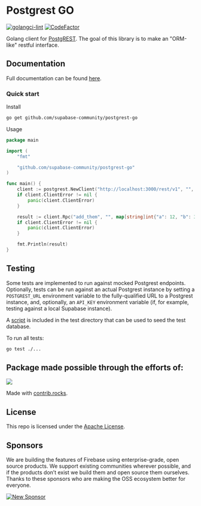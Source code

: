 # Postgrest GO

[![golangci-lint](https://github.com/supabase-community/postgrest-go/actions/workflows/golangci.yml/badge.svg)](https://github.com/supabase-community/postgrest-go/actions/workflows/golangci.yml) [![CodeFactor](https://www.codefactor.io/repository/github/supabase-community/postgrest-go/badge/main?s=101cab44de33934fd85cadcd9a9b535a05791670)](https://www.codefactor.io/repository/github/supabase-community/postgrest-go/overview/main)

Golang client for [PostgREST](https://postgrest.org). The goal of this library is to make an "ORM-like" restful interface.

## Documentation

Full documentation can be found [here](https://pkg.go.dev/github.com/supabase-community/postgrest-go).

### Quick start

Install

```bash
go get github.com/supabase-community/postgrest-go
```

Usage

```go
package main

import (
	"fmt"

	"github.com/supabase-community/postgrest-go"
)

func main() {
	client := postgrest.NewClient("http://localhost:3000/rest/v1", "", nil)
	if client.ClientError != nil {
		panic(client.ClientError)
	}

	result := client.Rpc("add_them", "", map[string]int{"a": 12, "b": 3})
	if client.ClientError != nil {
		panic(client.ClientError)
	}

	fmt.Println(result)
}
```

## Testing

Some tests are implemented to run against mocked Postgrest endpoints. Optionally, tests can be run against an actual Postgrest instance by setting a `POSTGREST_URL` environment variable to the fully-qualified URL to a Postgrest instance, and, optionally, an `API_KEY` environment variable (if, for example, testing against a local Supabase instance).

A [script](test/seed.sql) is included in the test directory that can be used to seed the test database.

To run all tests:

```bash
go test ./...
```
## Package made possible through the efforts of: 
<a href="https://github.com/supabase-community/postgrest-go/graphs/contributors">
  <img src="https://contrib.rocks/image?repo=supabase-community/postgrest-go" />
</a>

Made with [contrib.rocks](https://contrib.rocks).

## License

This repo is licensed under the [Apache License](LICENSE).

## Sponsors

We are building the features of Firebase using enterprise-grade, open source products. We support existing communities wherever possible, and if the products don’t exist we build them and open source them ourselves. Thanks to these sponsors who are making the OSS ecosystem better for everyone.

[![New Sponsor](https://user-images.githubusercontent.com/10214025/90518111-e74bbb00-e198-11ea-8f88-c9e3c1aa4b5b.png)](https://github.com/sponsors/supabase)
